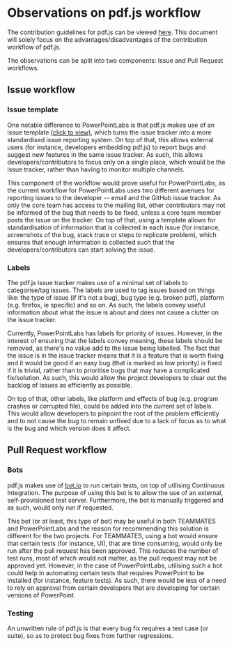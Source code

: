 # Observations on pdf.js workflow

The contribution guidelines for pdf.js can be viewed [here](https://github.com/mozilla/pdf.js/wiki/Contributing). This document will solely focus on the advantages/disadvantages of the contribution workflow of pdf.js.

The observations can be split into two components: Issue and Pull Request workflows.

## Issue workflow

### Issue template

One notable difference to PowerPointLabs is that pdf.js makes use of an issue template [(click to view)](https://github.com/mozilla/pdf.js/blob/master/.github/ISSUE_TEMPLATE.md), which turns the issue tracker into a more standardised issue reporting system. On top of that, this allows external users (for instance, developers embedding pdf.js) to report bugs and suggest new features in the same issue tracker. As such, this allows developers/contributors to focus only on a single place, which would be the issue tracker, rather than having to monitor multiple channels.

This component of the workflow would prove useful for PowerPointLabs, as the current workflow for PowerPointLabs uses two different avenues for reporting issues to the developer -- email and the GitHub issue tracker. As only the core team has access to the mailing list, other contributors may not be informed of the bug that needs to be fixed, unless a core team member posts the issue on the tracker. On top of that, using a template allows for standardisation of information that is collected in each issue (for instance, screenshots of the bug, stack trace or steps to replicate problem), which ensures that enough information is collected such that the developers/contributors can start solving the issue.

### Labels

The pdf.js issue tracker makes use of a minimal set of labels to categorise/tag issues. The labels are used to tag issues based on things like: the type of issue (if it's not a bug), bug type (e.g. broken pdf), platform (e.g. firefox, ie specific) and so on. As such, the labels convey useful information about what the issue is about and does not cause a clutter on the issue tracker.

Currently, PowerPointLabs has labels for priority of issues. However, in the interest of ensuring that the labels convey meaning, these labels should be removed, as there's no value add to the issue being labelled. The fact that the issue is in the issue tracker means that it is a feature that is worth fixing and it would be good if an easy bug (that is marked as low priority) is fixed if it is trivial, rather than to prioritise bugs that may have a complicated fix/solution. As such, this would allow the project developers to clear out the backlog of issues as efficiently as possible.

On top of that, other labels, like platform and effects of bug (e.g. program crashes or corrupted file), could be added into the current set of labels. This would allow developers to pinpoint the root of the problem efficiently and to not cause the bug to remain unfixed due to a lack of focus as to what is the bug and which version does it affect.

## Pull Request workflow

### Bots

pdf.js makes use of [bot.io](https://github.com/arturadib/botio) to run certain tests, on top of utilising Continuous Integration. The purpose of using this bot is to allow the use of an external, self-provisioned test server. Furthermore, the bot is manually triggered and as such, would only run if requested.

This bot (or at least, this type of bot) may be useful in both TEAMMATES and PowerPointLabs and the reason for recommending this solution is different for the two projects. For TEAMMATES, using a bot would ensure that certain tests (for instance, UI), that are time consuming, would only be run after the pull request has been approved. This reduces the number of test runs, most of which would not matter, as the pull request may not be approved yet. However, in the case of PowerPointLabs, utilising such a bot could help in automating certain tests that requires PowerPoint to be installed (for instance, feature tests). As such, there would be less of a need to rely on approval from certain developers that are developing for certain versions of PowerPoint.

### Testing

An unwritten rule of pdf.js is that every bug fix requires a test case (or suite), so as to protect bug fixes from further regressions. 
